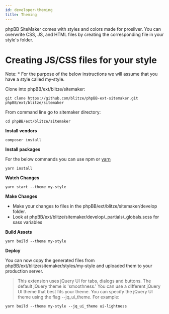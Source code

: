 ```yaml
---
id: developer-theming
title: Theming
---
```


phpBB SiteMaker comes with styles and colors made for prosilver. You can overwrite CSS, JS, and HTML files by creating the corresponding file in your style's folder.

# Creating JS/CSS files for your style

Note: * For the purpose of the below instructions we will assume that you have a style called my-style.

Clone into phpBB/ext/blitze/sitemaker:

    git clone https://github.com/blitze/phpBB-ext-sitemaker.git phpBB/ext/blitze/sitemaker
    

From command line go to sitemaker directory:

    cd phpBB/ext/blitze/sitemaker
    

**Install vendors**

    composer install
    

**Install packages**

For the below commands you can use npm or [yarn](https://yarnpkg.com)

    yarn install
    

**Watch Changes**

    yarn start --theme my-style
    

**Make Changes**

* Make your changes to files in the phpBB/ext/blitze/sitemaker/develop folder.
* Look at phpBB/ext/blitze/sitemaker/develop/_partials/_globals.scss for sass variables

**Build Assets**

    yarn build --theme my-style
    

**Deploy**

You can now copy the generated files from phpBB/ext/blitze/sitemaker/styles/my-style and uploaded them to your production server.

> This extension uses jQuery UI for tabs, dialogs and buttons. The default jQuery theme is 'smoothness.' You can use a different jQuery UI theme that best fits your theme. You can specify the jQuery UI theme using the flag --jq_ui_theme. For example:

    yarn build --theme my-style --jq_ui_theme ui-lightness
